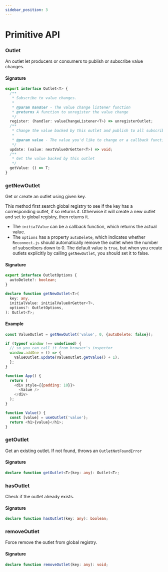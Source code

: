 ```yaml
---
sidebar_position: 3
---
```


# Primitive API

### Outlet

An outlet let producers or consumers to publish or subscribe value changes.

#### Signature

```typescript
export interface Outlet<T> {
  /**
   * Subscribe to value changes.
   *
   * @param handler - The value change listener function
   * @returns A function to unregister the value change
   */
  register: (handler: valueChangeListener<T>) => unregisterOutlet;
  /**
   * Change the value backed by this outlet and publish to all subscribers.
   *
   * @param value - The value you'd like to change or a callback function to produce the value.
   */
  update: (value: nextValueOrGetter<T>) => void;
  /**
   * Get the value backed by this outlet
   */
  getValue: () => T;
}
```

### getNewOutlet

Get or create an outlet using given key.

This method first search global registry to see if the key has a corresponding outlet, if so returns it. Otherwise it will create a new outlet and set to global registry, then returns it.

- The `initialValue` can be a callback function, which returns the actual value.
- The `options` has a property `autoDelete`, which indicates whether `Reconnect.js` should automatically remove the outlet when the number of subscribers down to 0. The default value is `true`, but when you create outlets explicitly by calling `getNewOutlet`, you should set it to false.

#### Signature

```typescript
export interface OutletOptions {
  autoDelete?: boolean;
}

declare function getNewOutlet<T>(
  key: any,
  initialValue: initialValueOrGetter<T>,
  options?: OutletOptions,
): Outlet<T>;
```

#### Example

```javascript
const ValueOutlet = getNewOutlet('value', 0, {autoDelete: false});

if (typeof window !== undefined) {
  // so you can call it from browser's inspector
  window.addOne = () => {
    ValueOutlet.update(ValueOutlet.getValue() + 1);
  };
}

function App() {
  return (
    <div style={{padding: 10}}>
      <Value />
    </div>
  );
}

function Value() {
  const [value] = useOutlet('value');
  return <h1>{value}</h1>;
}
```

### getOutlet

Get an existing outlet. If not found, throws an `OutletNotFoundError`

#### Signature

```typescript
declare function getOutlet<T>(key: any): Outlet<T>;
```

### hasOutlet

Check if the outlet already exists.

#### Signature

```typescript
declare function hasOutlet(key: any): boolean;
```

### removeOutlet

Force remove the outlet from global registry.

#### Signature

```typescript
declare function removeOutlet(key: any): void;
```
